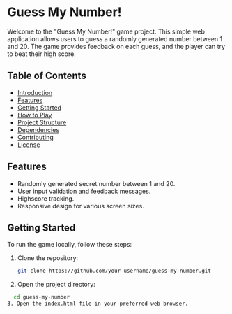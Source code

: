 # Guess My Number!

Welcome to the "Guess My Number!" game project. This simple web application allows users to guess a randomly generated number between 1 and 20. The game provides feedback on each guess, and the player can try to beat their high score.

## Table of Contents

- [Introduction](#guess-my-number)
- [Features](#features)
- [Getting Started](#getting-started)
- [How to Play](#how-to-play)
- [Project Structure](#project-structure)
- [Dependencies](#dependencies)
- [Contributing](#contributing)
- [License](#license)

## Features

- Randomly generated secret number between 1 and 20.
- User input validation and feedback messages.
- Highscore tracking.
- Responsive design for various screen sizes.

## Getting Started

To run the game locally, follow these steps:

1. Clone the repository:

   ```bash
   git clone https://github.com/your-username/guess-my-number.git
2. Open the project directory:
 ```bash
   cd guess-my-number
3. Open the index.html file in your preferred web browser.
